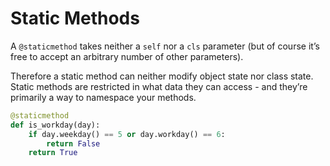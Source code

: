 # Static Methods

A `@staticmethod`  takes neither a `self` nor a `cls` parameter (but of course it’s free to accept an arbitrary number of other parameters).

Therefore a static method can neither modify object state nor class state. Static methods are restricted in what data they can access - and they’re primarily a way to namespace your methods.

```Python
@staticmethod
def is_workday(day):
    if day.weekday() == 5 or day.workday() == 6:
        return False
    return True
```
